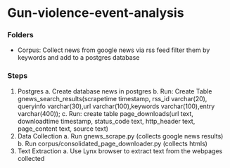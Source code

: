 # Gun-violence-event-analysis


### Folders

  - Corpus: Collect news from google news via rss feed filter them by keywords and add to a postgres database


### Steps

1. Postgres
	a. Create database news in postgres
	b. Run: Create Table gnews_search_results(scrapetime timestamp, rss_id varchar(20), queryinfo varchar(30),url varchar(100),keywords varchar(100),entry varchar(400));
	c. Run: create table page_downloads(url text, downloadtime timestamp, status_code text, http_header text, page_content text, source text)
2. Data Collection
   	a. Run gnews_scrape.py (collects google news results)
   	b. Run corpus/consolidated_page_downloader.py  (collects htmls)
3. Text Extraction
   	a. Use Lynx browser to extract text from the webpages collected
		   
